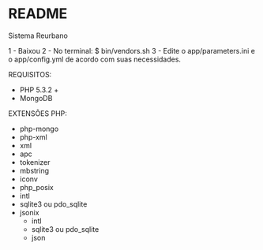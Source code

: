 README
========================

Sistema Reurbano

1 - Baixou
2 - No terminal: $ bin/vendors.sh
3 - Edite o app/parameters.ini e o app/config.yml de acordo com suas necessidades.

REQUISITOS:

- PHP 5.3.2 +
- MongoDB


EXTENSÕES PHP:

- php-mongo
- php-xml
- xml
- apc
- tokenizer
- mbstring
- iconv
- php_posix
- intl
- sqlite3 ou pdo_sqlite
- jsonix
    - intl
    - sqlite3 ou pdo_sqlite
    - json